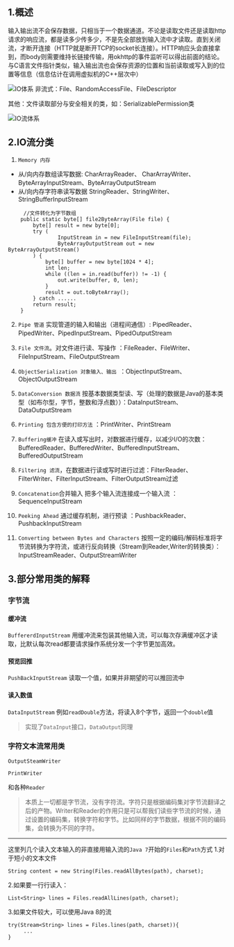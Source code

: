 ## 1.概述
输入输出流不会保存数据，只相当于一个数据通道。不论是读取文件还是读取http请求的响应流，都是读多少传多少，不是先全部放到输入流中才读取。直到关闭流，才断开连接（HTTP就是断开TCP的socket长连接）。HTTP响应头会直接拿到，而body则需要维持长链接传输，用okhttp的事件监听可以得出前面的结论。与C语言文件指针类似，输入输出流也会保存资源的位置和当前读取或写入到的位置等信息（信息估计在调用虚拟机的C++层次中）


![IO体系](https://upload-images.jianshu.io/upload_images/3468445-63f5122f674ee9ef.jpg?imageMogr2/auto-orient/strip%7CimageView2/2/w/1240)
非流式：File、RandomAccessFile、FileDescriptor

其他：文件读取部分与安全相关的类，如：SerializablePermission类


![IO流体系](https://upload-images.jianshu.io/upload_images/3468445-602757ffde848cba.png?imageMogr2/auto-orient/strip%7CimageView2/2/w/1240)

## 2.IO流分类
1. `Memory 内存`
* 从/向内存数组读写数据: CharArrayReader、 CharArrayWriter、ByteArrayInputStream、ByteArrayOutputStream
* 从/向内存字符串读写数据 StringReader、StringWriter、StringBufferInputStream
```
     //文件转化为字节数组
    public static byte[] file2ByteArray(File file) {
        byte[] result = new byte[0];
        try (
                InputStream in = new FileInputStream(file);
                ByteArrayOutputStream out = new ByteArrayOutputStream()
        ) {
            byte[] buffer = new byte[1024 * 4];
            int len;
            while ((len = in.read(buffer)) != -1) {
                out.write(buffer, 0, len);
            }
            result = out.toByteArray();
        } catch ......
        return result;
    }

```

2. `Pipe 管道`  实现管道的输入和输出（进程间通信）: PipedReader、PipedWriter、PipedInputStream、PipedOutputStream

3. `File 文件流`。对文件进行读、写操作 ：FileReader、FileWriter、FileInputStream、FileOutputStream

4. `ObjectSerialization 对象输入、输出 `：ObjectInputStream、ObjectOutputStream

5. `DataConversion 数据流` 按基本数据类型读、写（处理的数据是Java的基本类型（如布尔型，字节，整数和浮点数））：DataInputStream、DataOutputStream

6. `Printing 包含方便的打印方法` ：PrintWriter、PrintStream

7. `Buffering缓冲`  在读入或写出时，对数据进行缓存，以减少I/O的次数：BufferedReader、BufferedWriter、BufferedInputStream、BufferedOutputStream

8. `Filtering 滤流`，在数据进行读或写时进行过滤：FilterReader、FilterWriter、FilterInputStream、FilterOutputStream过滤

9. `Concatenation`合并输入 把多个输入流连接成一个输入流 ：SequenceInputStream 

10. `Peeking Ahead` 通过缓存机制，进行预读 ：PushbackReader、PushbackInputStream

11. `Converting between Bytes and Characters` 按照一定的编码/解码标准将字节流转换为字符流，或进行反向转换（Stream到Reader,Writer的转换类）：InputStreamReader、OutputStreamWriter

## 3.部分常用类的解释
### 字节流
#### 缓冲流
`BuffererdInputStream` 用缓冲流来包装其他输入流，可以每次存满缓冲区才读取，比默认每次read都要请求操作系统分发一个字节更加高效。

#### 预览回推
`PushBackInputStream` 读取一个值，如果并非期望的可以推回流中

#### 读入数值
`DataInputStream` 例如`readDouble`方法，将读入8个字节，返回一个`double`值
> 实现了`DataInput`接口，`DataOutput`同理

### 字符文本流常用类
`OutputSteamWriter`

`PrintWriter`

和各种`Reader`


> 本质上一切都是字节流，没有字符流。字符只是根据编码集对字节流翻译之后的产物。Writer和Reader的作用只是可以帮我们读些字节流的时候，通过设置的编码集，转换字符和字节。比如同样的字节数据，根据不同的编码集，会转换为不同的字符。

------------------------------------------

这里列几个读入文本输入的非直接用输入流的`Java 7`开始的`Files`和`Path`方式
1.对于短小的文本文件
```
String content = new String(Files.readAllBytes(path), charset);
```
2.如果要一行行读入：
```
List<String> lines = Files.readAllLines(path, charset);
```
3.如果文件较大，可以使用Java 8的流
```
try(Stream<String> lines = Files.lines(path, charset)){
     ...
}
```

